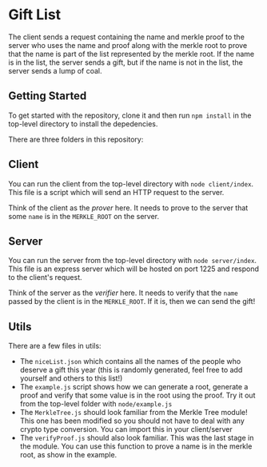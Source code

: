 # Gift List

The client sends a request containing the name and merkle proof to the server who uses the name and proof along with the merkle root to prove that the name is part of the list represented by the merkle root. If the name is in the list, the server sends a gift, but if the name is not in the list, the server sends a lump of coal.

## Getting Started

To get started with the repository, clone it and then run `npm install` in the top-level directory to install the depedencies.

There are three folders in this repository:

## Client

You can run the client from the top-level directory with `node client/index`. This file is a script which will send an HTTP request to the server.

Think of the client as the _prover_ here. It needs to prove to the server that some `name` is in the `MERKLE_ROOT` on the server.

## Server

You can run the server from the top-level directory with `node server/index`. This file is an express server which will be hosted on port 1225 and respond to the client's request.

Think of the server as the _verifier_ here. It needs to verify that the `name` passed by the client is in the `MERKLE_ROOT`. If it is, then we can send the gift!

## Utils

There are a few files in utils:

- The `niceList.json` which contains all the names of the people who deserve a gift this year (this is randomly generated, feel free to add yourself and others to this list!)
- The `example.js` script shows how we can generate a root, generate a proof and verify that some value is in the root using the proof. Try it out from the top-level folder with `node/example.js`
- The `MerkleTree.js` should look familiar from the Merkle Tree module! This one has been modified so you should not have to deal with any crypto type conversion. You can import this in your client/server
- The `verifyProof.js` should also look familiar. This was the last stage in the module. You can use this function to prove a name is in the merkle root, as show in the example.
